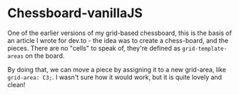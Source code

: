 # Chessboard-vanillaJS

One of the earlier versions of my grid-based chessboard, this is the basis of an article I wrote for dev.to - the idea was to create a chess-board, and the pieces. There are no "cells" to speak of, they're defined as `grid-template-areas` on the board.

By doing that, we can move a piece by assigning it to a new grid-area, like `grid-area: C3;`. I wasn't sure how it would work, but it is quite lovely and clean!
